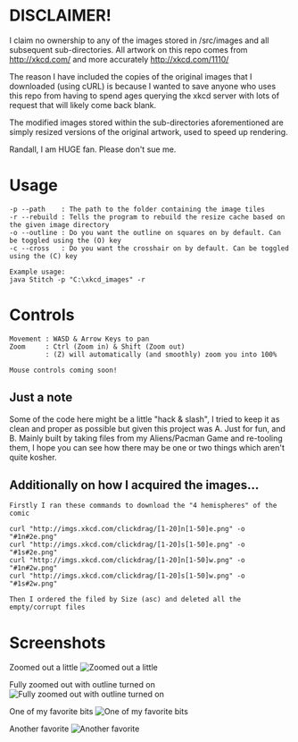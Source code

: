 # DISCLAIMER!
I claim no ownership to any of the images stored in /src/images and all subsequent sub-directories. All artwork on this repo comes from http://xkcd.com/ and more accurately http://xkcd.com/1110/ 

The reason I have included the copies of the original images that I downloaded (using cURL) is because I wanted to save anyone who uses this repo from having to spend ages querying the xkcd server with lots of request that will likely come back blank.

The modified images stored within the sub-directories aforementioned are simply resized versions of the original artwork, used to speed up rendering.

Randall, I am HUGE fan. Please don't sue me.

# Usage

	-p --path    : The path to the folder containing the image tiles
	-r --rebuild : Tells the program to rebuild the resize cache based on the given image directory
	-o --outline : Do you want the outline on squares on by default. Can be toggled using the (O) key
	-c --cross   : Do you want the crosshair on by default. Can be toggled using the (C) key

	Example usage:
	java Stitch -p "C:\xkcd_images" -r
	
# Controls

	Movement : WASD & Arrow Keys to pan
	Zoom     : Ctrl (Zoom in) & Shift (Zoom out)
			 : (Z) will automatically (and smoothly) zoom you into 100%  
	
	Mouse controls coming soon!

## Just a note
Some of the code here might be a little "hack & slash", I tried to keep it as clean and proper as possible but given this project was A. Just for fun, and B. Mainly built by taking files from my Aliens/Pacman Game and re-tooling them, I hope you can see how there may be one or two things which aren't quite kosher. 

## Additionally on how I acquired the images...

	Firstly I ran these commands to download the "4 hemispheres" of the comic
	
	curl "http://imgs.xkcd.com/clickdrag/[1-20]n[1-50]e.png" -o "#1n#2e.png"
	curl "http://imgs.xkcd.com/clickdrag/[1-20]s[1-50]e.png" -o "#1s#2e.png"
	curl "http://imgs.xkcd.com/clickdrag/[1-20]n[1-50]w.png" -o "#1n#2w.png"
	curl "http://imgs.xkcd.com/clickdrag/[1-20]s[1-50]w.png" -o "#1s#2w.png"
	
	Then I ordered the filed by Size (asc) and deleted all the empty/corrupt files

# Screenshots

Zoomed out a little
![Zoomed out a little](https://raw.github.com/L2Program/XKCD_Stitcher/master/screenshots/1.png)

Fully zoomed out with outline turned on
![Fully zoomed out with outline turned on](https://raw.github.com/L2Program/XKCD_Stitcher/master/screenshots/2.png)

One of my favorite bits
![One of my favorite bits](https://raw.github.com/L2Program/XKCD_Stitcher/master/screenshots/3.png)

Another favorite
![Another favorite](https://raw.github.com/L2Program/XKCD_Stitcher/master/screenshots/4.png)
